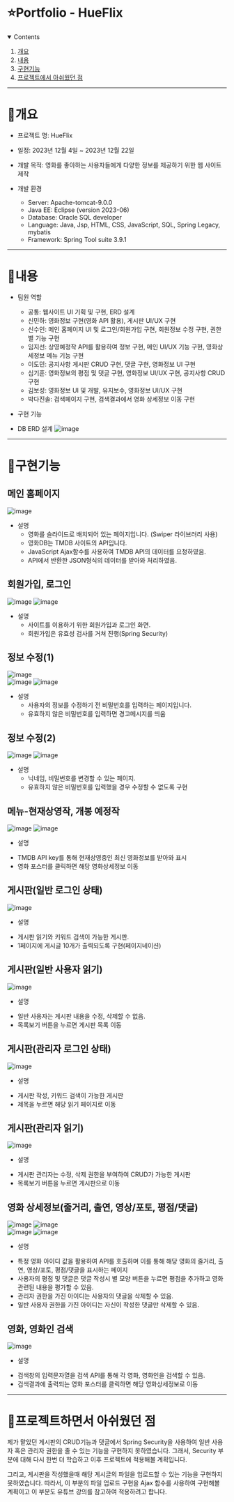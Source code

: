 ﻿# ⭐️Portfolio - HueFlix

 <!-- contents -->
<details open="open">
  <summary>Contents</summary>
  <ol>
    <li>
      <a href="#개요">개요</a>
    </li>
    <li>
      <a href="#내용">내용</a>
    </li>
    <li><a href="#구현기능">구현기능</a>
    </li>
   <li>
    <a href="#프로젝트하면서 아쉬웠던 점">프로젝트에서 아쉬웠던 점</a>
   </li>
  </ol>
</details>

-----------
# 📝개요
* 프로젝트 명: HueFlix

* 일정: 2023년 12월 4일 ~ 2023년 12월 22일

* 개발 목적: 영화를 좋아하는 사용자들에게 다양한 정보를 제공하기 위한 웹 사이트 제작 

* 개발 환경
  - Server: Apache-tomcat-9.0.0
  - Java EE: Eclipse (version 2023-06)
  - Database: Oracle SQL developer
  - Language: Java, Jsp, HTML, CSS, JavaScript, SQL, Spring Legacy, mybatis
  - Framework: Spring Tool suite 3.9.1
----------
  # 📝내용
  
* 팀원 역할
  - 공통:  웹사이트 UI 기획 및 구현, ERD 설계
  - 신민하: 영화정보 구현(영화 API 활용), 게시판 UI/UX 구현
  - 신수인: 메인 홈페이지 UI 및 로그인/회원가입 구현, 회원정보 수정 구현, 권한별 기능 구현
  - 임지선: 상영예정작 API를 활용하여 정보 구현, 메인 UI/UX 기능 구현, 영화상세정보 메뉴 기능 구현
  - 이도민: 공지사항 게시판 CRUD 구현, 댓글 구현, 영화정보 UI 구현
  - 심기훈: 영화정보의 평점 및 댓글 구현, 영화정보 UI/UX 구현, 공지사항 CRUD 구현
  - 김보성: 영화정보 UI 및 개발, 유지보수, 영화정보 UI/UX 구현
  - 박다진솔: 검색페이지 구현, 검색결과에서 영화 상세정보 이동 구현

* 구현 기능

 * DB ERD 설계
![image](https://github.com/brandmin/HueFlix/assets/82518048/450f63a7-0d91-4fca-893f-fadbea434093)

--------------------
# 📝구현기능

## 메인 홈페이지
![image](https://github.com/brandmin/HueFlix/assets/82518048/12658844-1db0-4364-9440-291bcccb4bc3)

* 설명
  - 영화를 슬라이드로 배치되어 있는 페이지입니다. (Swiper 라이브러리 사용)
  - 영화DB는 TMDB 사이트의 API입니다.
  - JavaScript Ajax함수를 사용하여 TMDB API의 데이터를 요청하였음.
  - API에서 반환한 JSON형식의 데이터를 받아와 처리하였음.

## 회원가입, 로그인
![image](https://github.com/brandmin/HueFlix/assets/82518048/3a78ea54-29f1-435f-b242-81416b8d6842)
![image](https://github.com/brandmin/HueFlix/assets/82518048/c5c9a1cb-9e0f-4e53-9d12-e7774dd59032)

* 설명
  - 사이트를 이용하기 위한 회원가입과 로그인 화면.
  - 회원가입은 유효성 검사를 거쳐 진행(Spring Security)


## 정보 수정(1)
![image](https://github.com/brandmin/HueFlix/assets/82518048/9551dbb9-4bb6-4f46-a8b8-1bfe33af3047)
<br>
![image](https://github.com/brandmin/HueFlix/assets/82518048/a370adc1-0a87-4fbe-b66d-16411a532824)
![image](https://github.com/brandmin/HueFlix/assets/82518048/5c59cdc7-03e2-42f5-b999-457256042638)

* 설명
  - 사용자의 정보를 수정하기 전 비밀번호를 입력하는 페이지입니다.
  - 유효하지 않은 비밀번호를 입력하면 경고메시지를 띄움

## 정보 수정(2)
![image](https://github.com/brandmin/HueFlix/assets/82518048/b2382736-097e-479e-891e-2c13ba186f2c)
![image](https://github.com/brandmin/HueFlix/assets/82518048/74705d9c-86ff-4302-a19e-284e21c83d70)

* 설명
  - 닉네임, 비밀번호를 변경할 수 있는 페이지.
  - 유효하지 않은 비밀번호를 입력했을 경우 수정할 수 없도록 구현


## 메뉴-현재상영작, 개봉 예정작
![image](https://github.com/brandmin/HueFlix/assets/82518048/b47f90fd-28e6-4d69-a307-3f10fc303f2a)
![image](https://github.com/brandmin/HueFlix/assets/82518048/7db9fd51-8b9f-4971-9617-fadd353048b6)

* 설명
 - TMDB API key를 통해 현재상영중인 최신 영화정보를 받아와 표시
 - 영화 포스터를 클릭하면 해당 영화상세정보 이동

## 게시판(일반 로그인 상태)
![image](https://github.com/brandmin/HueFlix/assets/82518048/365fb255-04b5-49cd-afd2-3e5434822931)

* 설명
 - 게시판 읽기와 키워드 검색이 가능한 게시판.
 - 1페이지에 게시글 10개가 출력되도록 구현(페이지네이션)

## 게시판(일반 사용자 읽기)
![image](https://github.com/brandmin/HueFlix/assets/82518048/1aa6270a-2681-43b7-a67b-ab71c1885641)

* 설명
 - 일반 사용자는 게시판 내용을 수정, 삭제할 수 없음.
 - 목록보기 버튼을 누르면 게시판 목록 이동

## 게시판(관리자 로그인 상태)
![image](https://github.com/brandmin/HueFlix/assets/82518048/2292f5f7-f3de-4b9a-a0a8-0497bcf1fcfb)

* 설명
 - 게시판 작성, 키워드 검색이 가능한 게시판
 - 제목을 누르면 해당 읽기 페이지로 이동

## 게시판(관리자 읽기)
![image](https://github.com/brandmin/HueFlix/assets/82518048/f5f7aae1-f248-4d24-ad92-4b71c258714f)

* 설명
 - 게시판 관리자는 수정, 삭제 권한을 부여하여 CRUD가 가능한 게시판
 - 목록보기 버튼을 누르면 게시판으로 이동

## 영화 상세정보(줄거리, 출연, 영상/포토, 평점/댓글)
![image](https://github.com/brandmin/HueFlix/assets/82518048/722f4f88-b261-4cff-9bb2-20c9963d3d73)
![image](https://github.com/brandmin/HueFlix/assets/82518048/ca984571-feb6-41c5-b9b0-b15697f934ec)
<br>
![image](https://github.com/brandmin/HueFlix/assets/82518048/b5d86ea4-260c-4011-b337-fe592b846a99)
![image](https://github.com/brandmin/HueFlix/assets/82518048/006146c9-046d-4696-8f43-fe165552f62f)

* 설명
 - 특정 영화 아이디 값을 활용하여 API를 호출하며 이를 통해 해당 영화의 줄거리, 출연, 영상/포토, 평점/댓글을 표시하는 페이지
 - 사용자의 평점 및 댓글은 댓글 작성시 별 모양 버튼을 누르면 평점을 추가하고 영화 관련된 내용을 평가할 수 있음.
 - 관리자 권한을 가진 아이디는 사용자의 댓글을 삭제할 수 있음.
 - 일반 사용자 권한을 가진 아이디는 자신이 작성한 댓글만 삭제할 수 있음.

## 영화, 영화인 검색
![image](https://github.com/brandmin/HueFlix/assets/82518048/6a57b1d8-1c1c-4bcd-b4b4-be4312acba24)

* 설명
 - 검색창의 입력문자열을 검색 API를 통해 각 영화, 영화인을 검색할 수 있음.
 - 검색결과에 출력되는 영화 포스터를 클릭하면 해당 영화상세정보로 이동

---------
# 📝프로젝트하면서 아쉬웠던 점
제가 맡았던 게시판의 CRUD기능과 댓글에서 Spring Security을 사용하여 일반 사용자 혹은 관리자 권한을 줄 수 있는 기능을 구현하지 못하였습니다.
그래서, Security 부분에 대해 다시 한번 더 학습하고 이후 프로젝트에 적용해볼 계획입니다.

그리고, 게시판을 작성했을때 해당 게시글의 파일을 업로드할 수 있는 기능을 구현하지 못하였습니다. 따라서, 이 부분의 파일 업로드 구현을 Ajax 함수를 사용하여 구현해볼 계획이고 이 부분도
유튜브 강의를 참고하여 적용하려고 합니다.













